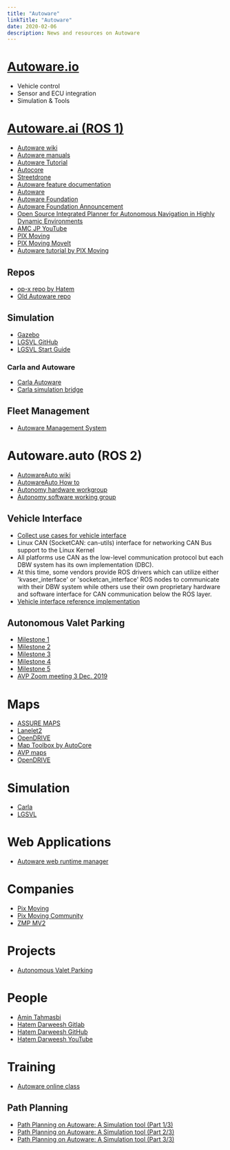 ```yaml
---
title: "Autoware"
linkTitle: "Autoware"
date: 2020-02-06
description: News and resources on Autoware
---
```

# [Autoware.io](https://gitlab.com/autowarefoundation/autoware.ai/drivers)
* Vehicle control
* Sensor and ECU integration
* Simulation & Tools

# [Autoware.ai (ROS 1)](https://gitlab.com/autowarefoundation/autoware.ai)
* [Autoware wiki](https://gitlab.com/autowarefoundation/autoware.ai/autoware/-/wikis/home)
* [Autoware manuals](https://github.com/CPFL/Autoware-Manuals/tree/master/en)
* [Autoware Tutorial](https://github.com/pixmoving-moveit/Autoware_tutorial)
* [Autocore](https://github.com/autocore-ai)
* [Streetdrone](https://streetdrone.com/)
* [Autoware feature documentation](https://autoware.readthedocs.io/en/feature-documentation_rtd/index.html)
* [Autoware](https://www.autoware.auto/)
* [Autoware Foundation](https://github.com/autowarefoundation)
* [Autoware Foundation Announcement](https://www.tier4.jp/en/news/20181210-awf/)
* [Open Source Integrated Planner for Autonomous Navigation in Highly Dynamic Environments](https://www.fujipress.jp/jrm/rb/robot002900040668/)
* [AMC JP YouTube](https://www.youtube.com/channel/UCtUkb-IvlrqaNOsgcV3QRhQ)
* [PIX Moving](https://medium.com/pixmoving)
* [PIX Moving MoveIt](https://github.com/pixmoving-moveit)
* [Autoware tutorial by PIX Moving](https://github.com/pixmoving-moveit/Autoware_tutorial)
## Repos
* [op-x repo by Hatem](https://github.com/hatem-darweesh/autoware/tree/op-x)
* [Old Autoware repo](https://github.com/streetdrone-home/Autoware/)

## Simulation
* [Gazebo](https://gitlab.com/autowarefoundation/autoware.ai/autoware/-/wikis/Gazebo-Simulation-Start)
* [LGSVL GitHub](https://github.com/lgsvl/Autoware)
* [LGSVL Start Guide](https://gitlab.com/autowarefoundation/autoware.ai/autoware/-/wikis/LGSVL-Simulator-Quick-Start-Guide)

### Carla and Autoware
* [Carla Autoware](https://github.com/carla-simulator/carla-autoware)
* [Carla simulation bridge](https://gitlab.com/autowarefoundation/autoware.ai/simulation/-/tree/master/carla_simulator_bridge)

## Fleet Management
* [Autoware Management System](https://github.com/CPFL/AMS)

# Autoware.auto (ROS 2)
* [AutowareAuto wiki](https://autowarefoundation.gitlab.io/autoware.auto/AutowareAuto/index.html)
* [AutowareAuto How to](https://autowarefoundation.gitlab.io/autoware.auto/AutowareAuto/howto.html)
* [Autonomy hardware workgroup](https://gitlab.com/autowarefoundation/autoware-foundation/-/wikis/Autonomy-hardware-working-group)
* [Autonomy software working group](https://gitlab.com/autowarefoundation/autoware-foundation/-/wikis/Autonomy-Software-working-group)

## Vehicle Interface
* [Collect use cases for vehicle interface](https://gitlab.com/autowarefoundation/autoware.auto/AutowareAuto/-/issues/85)
* Linux CAN (SocketCAN: can-utils) interface for networking CAN Bus support to the Linux Kernel
* All platforms use CAN as the low-level communication protocol but each DBW system has its own implementation (DBC).
* At this time, some vendors provide ROS drivers which can utilize either 'kvaser_interface' or 'socketcan_interface' ROS nodes to communicate with their DBW system while others use their own proprietary hardware and software interface for CAN communication below the ROS layer.
* [Vehicle interface reference implementation](https://gitlab.com/autowarefoundation/autoware.auto/AutowareAuto/-/blob/master/docs/architecture/reference_implementations/vehicle-interface-reference-implementation.md)

## Autonomous Valet Parking
* [Milestone 1](https://gitlab.com/autowarefoundation/autoware.auto/AutowareAuto/-/milestones/29)
* [Milestone 2](https://gitlab.com/autowarefoundation/autoware.auto/AutowareAuto/-/milestones/24)
* [Milestone 3](https://gitlab.com/autowarefoundation/autoware.auto/AutowareAuto/-/milestones/25)
* [Milestone 4](https://gitlab.com/autowarefoundation/autoware.auto/AutowareAuto/-/milestones/26)
* [Milestone 5](https://gitlab.com/autowarefoundation/autoware.auto/AutowareAuto/-/milestones/27)
* [AVP Zoom meeting 3 Dec. 2019](https://zoom.us/recording/play/6WgbvY-PneV_y0ldeBVEPOs8P35NcWVYHcA3v9QmlXp9UgWXeW_KHQp_rJmRfI2F)

# Maps
* [ASSURE MAPS](https://github.com/hatem-darweesh/assuremappingtools)
* [Lanelet2](https://github.com/fzi-forschungszentrum-informatik/Lanelet2)
* [OpenDRIVE](http://www.opendrive.org/)
* [Map Toolbox by AutoCore](https://github.com/autocore-ai/MapToolbox)
* [AVP maps](https://avp-project.uk/downloads)
* [OpenDRIVE](http://www.opendrive.org/)

# Simulation
* [Carla](http://carla.org/)
* [LGSVL](https://autowarefoundation.gitlab.io/autoware.auto/AutowareAuto/lgsvl.html)

# Web Applications
* [Autoware web runtime manager](https://github.com/tier4/autoware_web_runtime_manager)

# Companies
* [Pix Moving](https://www.pixmoving.com/)
* [Pix Moving Community](https://github.com/pixmoving-moveit)
* [ZMP MV2](https://www.zmp.co.jp/en/products/robocar-mv?lang=en)

# Projects
* [Autonomous Valet Parking](https://avp-project.uk/autoware)

# People
* [Amin Tahmasbi](https://github.com/amintahmasbi)
* [Hatem Darweesh Gitlab](https://gitlab.com/hatem-darweesh)
* [Hatem Darweesh GitHub](https://github.com/hatem-darweesh)
* [Hatem Darweesh YouTube](https://www.youtube.com/channel/UCl1UROdErP1m2t_eiLLcl8w)

# Training
* [Autoware online class](https://discourse.ros.org/t/autoware-online-class-rfq/13528)
## Path Planning
* [Path Planning on Autoware: A Simulation tool (Part 1/3)](https://medium.com/cse-468-568-robotic-algorithms/path-planning-on-autoware-a-simulation-tool-715563274a81)
* [Path Planning on Autoware: A Simulation tool (Part 2/3)](https://medium.com/cse-468-568-robotic-algorithms/path-planning-on-autoware-a-simulation-tool-part-2-3-2c1093c44f0f)
* [Path Planning on Autoware: A Simulation tool (Part 3/3)](https://medium.com/@rugved42/path-planning-on-autoware-a-simulation-tool-part-3-3-2461343fab07)
